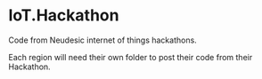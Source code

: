 IoT.Hackathon
=============

Code from Neudesic internet of things hackathons.

Each region will need their own folder to post their code from their Hackathon.
